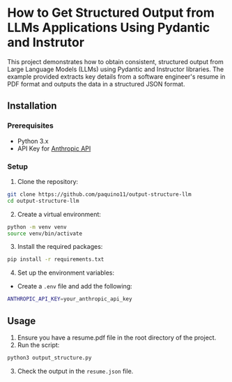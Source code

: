 # How to Get Structured Output from LLMs Applications Using Pydantic and Instrutor

This project demonstrates how to obtain consistent, structured output from Large Language Models (LLMs) using Pydantic and Instructor libraries. The example provided extracts key details from a software engineer's resume in PDF format and outputs the data in a structured JSON format.

## Installation

### Prerequisites

- Python 3.x
- API Key for [Anthropic API](https://console.anthropic.com/settings/keys)

### Setup

1. Clone the repository:
```bash
git clone https://github.com/paquino11/output-structure-llm
cd output-structure-llm
```
2. Create a virtual environment:
```bash
python -m venv venv
source venv/bin/activate
```
3. Install the required packages:
```bash
pip install -r requirements.txt
```
4. Set up the environment variables:
- Create a `.env` file and add the following:
```bash
ANTHROPIC_API_KEY=your_anthropic_api_key
```

## Usage
1. Ensure you have a resume.pdf file in the root directory of the project.
2. Run the script:
```bash
python3 output_structure.py
```
3. Check the output in the `resume.json` file.